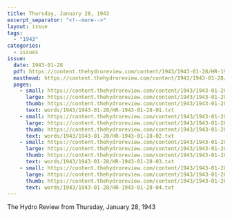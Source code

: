 ```yaml
---
title: Thursday, January 28, 1943
excerpt_separator: "<!--more-->"
layout: issue
tags:
  - "1943"
categories:
  - issues
issue:
  date: 1943-01-28
  pdf: https://content.thehydroreview.com/content/1943/1943-01-28/HR-1943-01-28.pdf
  masthead: https://content.thehydroreview.com/content/1943/1943-01-28/masthead/HR-1943-01-28.jpg
  pages:
    - small: https://content.thehydroreview.com/content/1943/1943-01-28/small/HR-1943-01-28-01.jpg
      large: https://content.thehydroreview.com/content/1943/1943-01-28/large/HR-1943-01-28-01.jpg
      thumb: https://content.thehydroreview.com/content/1943/1943-01-28/thumbnails/HR-1943-01-28-01.jpg
      text: words/1943/1943-01-28/HR-1943-01-28-01.txt
    - small: https://content.thehydroreview.com/content/1943/1943-01-28/small/HR-1943-01-28-02.jpg
      large: https://content.thehydroreview.com/content/1943/1943-01-28/large/HR-1943-01-28-02.jpg
      thumb: https://content.thehydroreview.com/content/1943/1943-01-28/thumbnails/HR-1943-01-28-02.jpg
      text: words/1943/1943-01-28/HR-1943-01-28-02.txt
    - small: https://content.thehydroreview.com/content/1943/1943-01-28/small/HR-1943-01-28-03.jpg
      large: https://content.thehydroreview.com/content/1943/1943-01-28/large/HR-1943-01-28-03.jpg
      thumb: https://content.thehydroreview.com/content/1943/1943-01-28/thumbnails/HR-1943-01-28-03.jpg
      text: words/1943/1943-01-28/HR-1943-01-28-03.txt
    - small: https://content.thehydroreview.com/content/1943/1943-01-28/small/HR-1943-01-28-04.jpg
      large: https://content.thehydroreview.com/content/1943/1943-01-28/large/HR-1943-01-28-04.jpg
      thumb: https://content.thehydroreview.com/content/1943/1943-01-28/thumbnails/HR-1943-01-28-04.jpg
      text: words/1943/1943-01-28/HR-1943-01-28-04.txt
---
```


The Hydro Review from Thursday, January 28, 1943

<!--more-->

